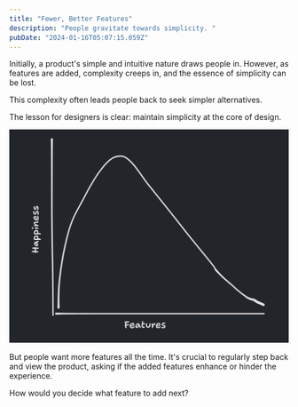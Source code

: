 ```yaml
---
title: "Fewer, Better Features"
description: "People gravitate towards simplicity. "
pubDate: "2024-01-16T05:07:15.059Z"
---
```


Initially, a product's simple and intuitive nature draws people in. However, as features are added, complexity creeps in, and the essence of simplicity can be lost.

This complexity often leads people back to seek simpler alternatives.

The lesson for designers is clear: maintain simplicity at the core of design.

![Graph depicting a bell curve labeled 'Happiness' on the vertical axis and 'Features' on the horizontal axis, illustrating that happiness peaks at a certain point with the addition of features before declining as more features are added.](../../images/cleanshot-2024-01-16-at-10.41.43-2x-kyMD.png)

But people want more features all the time. It's crucial to regularly step back and view the product, asking if the added features enhance or hinder the experience.

How would you decide what feature to add next?
